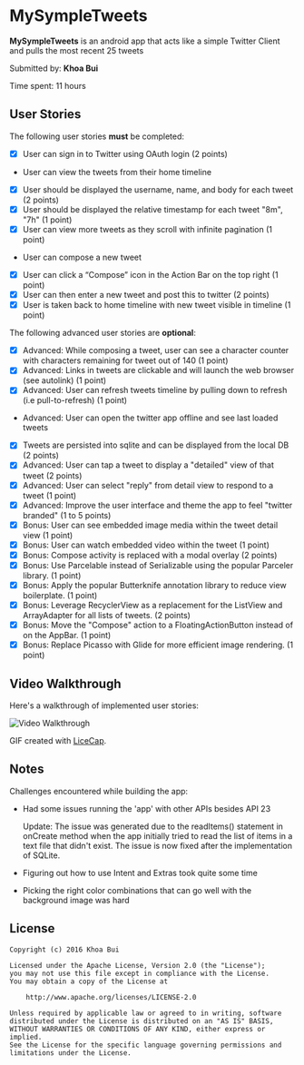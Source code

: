 # MySympleTweets

**MySympleTweets** is an android app that acts like a simple Twitter Client and pulls the most recent 25 tweets

Submitted by: **Khoa Bui**

Time spent: 11 hours

## User Stories

The following user stories **must** be completed:

* [x] User can sign in to Twitter using OAuth login (2 points)
* User can view the tweets from their home timeline
* [x] User should be displayed the username, name, and body for each tweet (2 points)
* [x] User should be displayed the relative timestamp for each tweet "8m", "7h" (1 point)
* [x] User can view more tweets as they scroll with infinite pagination (1 point)
* User can compose a new tweet
* [x] User can click a “Compose” icon in the Action Bar on the top right (1 point)
* [x] User can then enter a new tweet and post this to twitter (2 points)
* [x] User is taken back to home timeline with new tweet visible in timeline (1 point)

The following advanced user stories are **optional**:

* [x] Advanced: While composing a tweet, user can see a character counter with characters remaining for tweet out of 140 (1 point)
* [x] Advanced: Links in tweets are clickable and will launch the web browser (see autolink) (1 point)
* [x] Advanced: User can refresh tweets timeline by pulling down to refresh (i.e pull-to-refresh) (1 point)
* Advanced: User can open the twitter app offline and see last loaded tweets
* [x] Tweets are persisted into sqlite and can be displayed from the local DB (2 points)
* [x] Advanced: User can tap a tweet to display a "detailed" view of that tweet (2 points)
* [x] Advanced: User can select "reply" from detail view to respond to a tweet (1 point)
* [x] Advanced: Improve the user interface and theme the app to feel "twitter branded" (1 to 5 points)
* [x] Bonus: User can see embedded image media within the tweet detail view (1 point)
* [x] Bonus: User can watch embedded video within the tweet (1 point)
* [x] Bonus: Compose activity is replaced with a modal overlay (2 points)
* [x] Bonus: Use Parcelable instead of Serializable using the popular Parceler library. (1 point)
* [x] Bonus: Apply the popular Butterknife annotation library to reduce view boilerplate. (1 point)
* [x] Bonus: Leverage RecyclerView as a replacement for the ListView and ArrayAdapter for all lists of tweets. (2 points)
* [x] Bonus: Move the "Compose" action to a FloatingActionButton instead of on the AppBar. (1 point)
* [x] Bonus: Replace Picasso with Glide for more efficient image rendering. (1 point)

## Video Walkthrough 

Here's a walkthrough of implemented user stories:

<img src='http://i.imgur.com/NhmkrfK.gif' title='Video Walkthrough' width='' alt='Video Walkthrough' />

GIF created with [LiceCap](http://www.cockos.com/licecap/).

## Notes

Challenges encountered while building the app:
* Had some issues running the 'app' with other APIs besides API 23 
    
    Update: The issue was generated due to the readItems() statement in onCreate method when the app initially tried to read the list of items in a text file that didn't exist. The issue is now fixed after the implementation of SQLite.
    
* Figuring out how to use Intent and Extras took quite some time
* Picking the right color combinations that can go well with the background image was hard

## License

    Copyright (c) 2016 Khoa Bui

    Licensed under the Apache License, Version 2.0 (the "License");
    you may not use this file except in compliance with the License.
    You may obtain a copy of the License at

        http://www.apache.org/licenses/LICENSE-2.0

    Unless required by applicable law or agreed to in writing, software
    distributed under the License is distributed on an "AS IS" BASIS,
    WITHOUT WARRANTIES OR CONDITIONS OF ANY KIND, either express or implied.
    See the License for the specific language governing permissions and
    limitations under the License.
